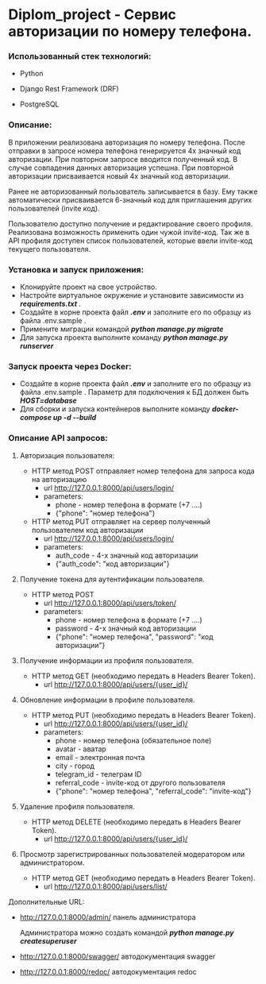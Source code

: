 <h1>Diplom_project - Сервис авторизации по номеру телефона.</h1> 

<h3>Использованный стек технологий:</h3>

* Python

* Django Rest Framework (DRF)

* PostgreSQL

<h3>Описание:</h3>

В приложении реализована авторизация по номеру телефона.
После отправки в запросе номера телефона генерируется 4х значный код авторизации.
При повторном запросе вводится полученный код. В случае совпадения данных авторизация успешна.
При повторной авторизации присваивается новый 4х значный код авторизации.

Ранее не авторизованный пользователь записывается в базу.
Ему также автоматически присваивается 6-значный код для приглашения других пользователей (invite код).

Пользователю доступно получение и редактирование своего профиля.
Реализована возможность применить один чужой invite-код. 
Так же в API профиля доступен список пользователей, которые ввели invite-код
текущего пользователя.

<h3>Установка и запуск приложения:</h3>

* Клонируйте проект на свое устройство.
* Настройте виртуальное окружение и установите зависимости из ***requirements.txt*** .
* Создайте в корне проекта файл ***.env*** и заполните его по образцу из файла .env.sample .
* Примените миграции командой ***python manage.py migrate***
* Для запуска проекта выполните команду ***python manage.py runserver***

<h3>Запуск проекта через Docker:</h3>

* Создайте в корне проекта файл ***.env*** и заполните его по образцу из файла .env.sample .
  Параметр для подключения к БД должен быть ***HOST=database*** 
* Для сборки и запуска контейнеров выполните команду ***docker-compose up -d --build*** 

<h3>Описание API запросов:</h3>

1. Авторизация пользователя:
    * HTTP метод POST отправляет номер телефона для запроса кода на авторизацию
      * url http://127.0.0.1:8000/api/users/login/
      * parameters: 
        * phone - номер телефона в формате (+7 ....)
        * {"phone": "номер телефона"}
    * HTTP метод PUT отправляет на сервер полученный пользователем код авторизации
      * url http://127.0.0.1:8000/api/users/login/
      * parameters: 
        * auth_code - 4-х значный код авторизации
        * {"auth_code": "код авторизации"}

2. Получение токена для аутентификации пользователя.
   * HTTP метод POST
     * url http://127.0.0.1:8000/api/users/token/
     * parameters:
       * phone - номер телефона в формате (+7 ....)
       * password - 4-х значный код авторизации
       * {"phone": "номер телефона", "password": "код авторизации"}

3. Получение информации из профиля пользователя.
   * HTTP метод GET (необходимо передать в Headers Bearer Token).
      * url http://127.0.0.1:8000/api/users/{user_id}/

4. Обновление информации в профиле пользователя.
   * HTTP метод PUT (необходимо передать в Headers Bearer Token).
      * url http://127.0.0.1:8000/api/users/{user_id}/
      * parameters:
        * phone - номер телефона (обязательное поле)
        * avatar - аватар
        * email - электронная почта
        * city - город
        * telegram_id - телеграм ID
        * referral_code - invite-код от другого пользователя
        * {"phone": "номер телефона", "referral_code": "invite-код"}

5. Удаление профиля пользователя.
   * HTTP метод DELETE (необходимо передать в Headers Bearer Token).
     *  url http://127.0.0.1:8000/api/users/{user_id}/

6. Просмотр зарегистрированных пользователей модератором или администратором.
   * HTTP метод GET (необходимо передать в Headers Bearer Token).
     *  url http://127.0.0.1:8000/api/users/list/

Дополнительные URL:
* http://127.0.0.1:8000/admin/ панель администратора

    Администратора можно создать командой ***python manage.py createsuperuser***


* http://127.0.0.1:8000/swagger/ автодокументация swagger
* http://127.0.0.1:8000/redoc/ автодокументация redoc
